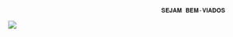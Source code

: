                                                𝐒𝐄𝐉𝐀𝐌 𝐁𝐄𝐌-𝐕𝐈𝐀𝐃𝐎𝐒



![](https://i.pinimg.com/originals/f9/b8/1e/f9b81e8d3416a89cd74086b2a709308a.gif)

                                              
